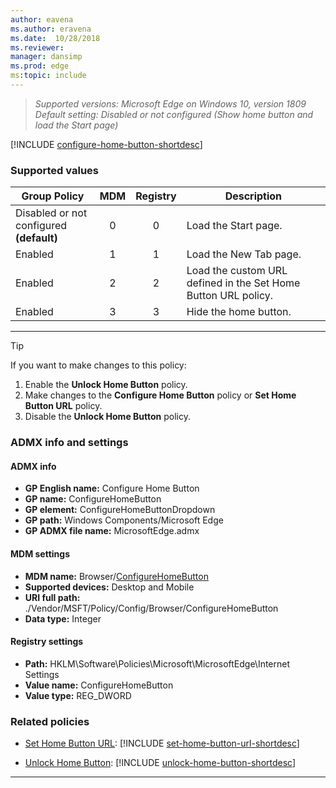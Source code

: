 ```yaml
---
author: eavena
ms.author: eravena
ms.date:  10/28/2018
ms.reviewer: 
manager: dansimp
ms.prod: edge
ms:topic: include
---
```


<!-- ## Configure Home Button-->  
>*Supported versions: Microsoft Edge on Windows 10, version 1809*<br>
>*Default setting: Disabled or not configured (Show home button and load the Start page)*


[!INCLUDE [configure-home-button-shortdesc](../shortdesc/configure-home-button-shortdesc.md)]


### Supported values

|Group Policy  |MDM |Registry |Description |
|---|:---:|:---:|---|
|Disabled or not configured<br>**(default)** |0 |0 |Load the Start page. |
|Enabled |1 |1 |Load the New Tab page. |
|Enabled |2 |2 |Load the custom URL defined in the Set Home Button URL policy. |
|Enabled |3 |3 |Hide the home button. |
---


>[!TIP]
>If you want to make changes to this policy:<ol><li>Enable the **Unlock Home Button** policy.</li><li>Make changes to the **Configure Home Button** policy or **Set Home Button URL** policy.</li><li>Disable the **Unlock Home Button** policy.</li></ol>


### ADMX info and settings
#### ADMX info
- **GP English name:** Configure Home Button
- **GP name:** ConfigureHomeButton
- **GP element:** ConfigureHomeButtonDropdown
- **GP path:** Windows Components/Microsoft Edge
- **GP ADMX file name:** MicrosoftEdge.admx

#### MDM settings
- **MDM name:** Browser/[ConfigureHomeButton](https://docs.microsoft.com/windows/client-management/mdm/policy-csp-browser#browser-configurehomebutton)
- **Supported devices:** Desktop and Mobile
- **URI full path:** ./Vendor/MSFT/Policy/Config/Browser/ConfigureHomeButton 
- **Data type:** Integer

#### Registry settings
- **Path:** HKLM\Software\Policies\Microsoft\MicrosoftEdge\Internet Settings 
- **Value name:** ConfigureHomeButton
- **Value type:** REG_DWORD

### Related policies

- [Set Home Button URL](../available-policies.md#set-home-button-url): [!INCLUDE [set-home-button-url-shortdesc](../shortdesc/set-home-button-url-shortdesc.md)]
 
- [Unlock Home Button](../available-policies.md#unlock-home-button): [!INCLUDE [unlock-home-button-shortdesc](../shortdesc/unlock-home-button-shortdesc.md)] 


<hr>
